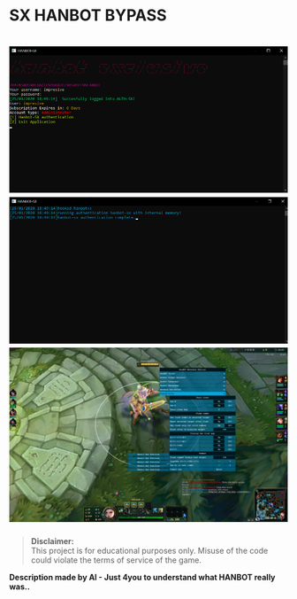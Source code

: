 # SX HANBOT BYPASS

![proof](images/feature.png)
![proof](images/feature2.png)
![proof](images/feature5.png)
=================================

> **Disclaimer:**  
> This project is for educational purposes only. Misuse of the code could violate the terms of service of the game.

**Description made by AI - Just 4you to understand what HANBOT really was..**
